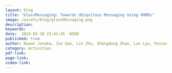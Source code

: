 ```yaml
---
layout: blog
title: "GlassMessaging: Towards Ubiquitous Messaging Using OHMDs"
image: /assets/blog/glassMessaging.png
description: 
keywords: 
date:  2024-03-28 23:43:45 -0500
published: true
author: Nuwan Janaka, Jie Gao, Lin Zhu, Shengdong Zhao, Lan Lyu, Peisen Xu, Maximilian Nabokow, Silang Wang, Yanch Ong
category: Activities
pdf-link:
page-link:
video-link:
---
```





